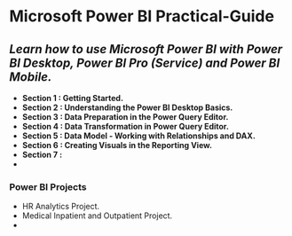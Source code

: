 # **Microsoft Power BI Practical-Guide**
## *Learn how to use Microsoft Power BI with Power BI Desktop, Power BI Pro (Service) and Power BI Mobile.*

+ **Section 1 : Getting Started.**
+ **Section 2 : Understanding the Power BI Desktop Basics.**
+ **Section 3 : Data Preparation in the Power Query Editor.**
+ **Section 4 : Data Transformation in Power Query Editor.**
+ **Section 5 : Data Model - Working with Relationships and DAX.**
+ **Section 6 : Creating Visuals in the Reporting View.**
+ **Section 7 :**
+ 


### Power BI Projects

+ HR Analytics Project.
+ Medical Inpatient and Outpatient Project.
+ 
